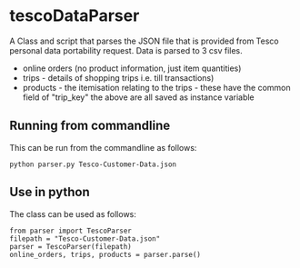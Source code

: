 # tescoDataParser
A Class and script that parses the JSON file that is provided from Tesco personal data portability request. Data is parsed to 3 csv files. 
* online orders (no product information, just item quantities)
* trips - details of shopping trips i.e. till transactions)
* products - the itemisation relating to the trips - these have the common field of "trip_key" the above are all saved as instance variable

## Running from commandline
This can be run from the commandline as follows:

    python parser.py Tesco-Customer-Data.json

## Use in python
The class can be used as follows:

    from parser import TescoParser
    filepath = "Tesco-Customer-Data.json"
    parser = TescoParser(filepath)
    online_orders, trips, products = parser.parse()

